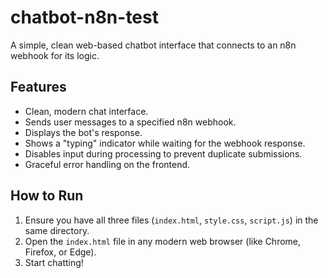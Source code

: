 # chatbot-n8n-test

A simple, clean web-based chatbot interface that connects to an n8n webhook for its logic.

## Features

- Clean, modern chat interface.
- Sends user messages to a specified n8n webhook.
- Displays the bot's response.
- Shows a "typing" indicator while waiting for the webhook response.
- Disables input during processing to prevent duplicate submissions.
- Graceful error handling on the frontend.

## How to Run

1.  Ensure you have all three files (`index.html`, `style.css`, `script.js`) in the same directory.
2.  Open the `index.html` file in any modern web browser (like Chrome, Firefox, or Edge).
3.  Start chatting!
